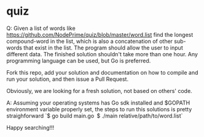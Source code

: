 # quiz


Q: Given a list of words like https://github.com/NodePrime/quiz/blob/master/word.list find the longest compound-word in the list, which is also a concatenation of other sub-words that exist in the list. The program should allow the user to input different data. The finished solution shouldn't take more than one hour. Any programming language can be used, but Go is preferred.


Fork this repo, add your solution and documentation on how to compile and run your solution, and then issue a Pull Request. 

Obviously, we are looking for a fresh solution, not based on others' code.

A: Assuming your operating systems has Go sdk installed and $GOPATH environment variable properly set, the steps to run this solutions is pretty straighforward
`$ go build main.go`
`$ ./main relative/path/to/word.list`

Happy searching!!!


